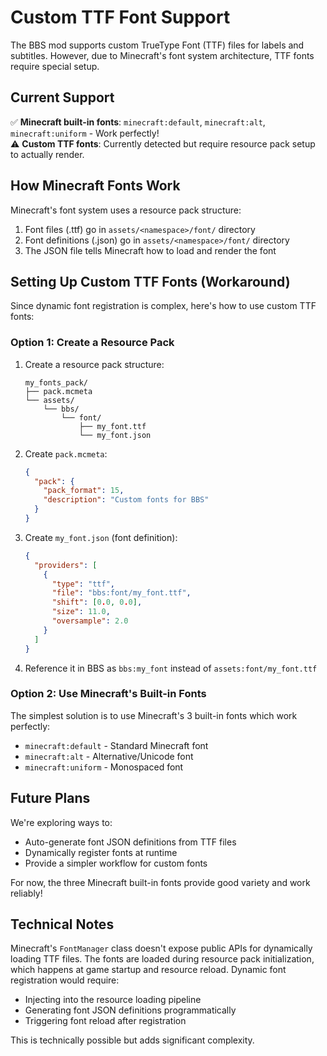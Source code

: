 # Custom TTF Font Support

The BBS mod supports custom TrueType Font (TTF) files for labels and subtitles. However, due to Minecraft's font system architecture, TTF fonts require special setup.

## Current Support

✅ **Minecraft built-in fonts**: `minecraft:default`, `minecraft:alt`, `minecraft:uniform` - Work perfectly!  
⚠️ **Custom TTF fonts**: Currently detected but require resource pack setup to actually render.

## How Minecraft Fonts Work

Minecraft's font system uses a resource pack structure:
1. Font files (.ttf) go in `assets/<namespace>/font/` directory
2. Font definitions (.json) go in `assets/<namespace>/font/` directory  
3. The JSON file tells Minecraft how to load and render the font

## Setting Up Custom TTF Fonts (Workaround)

Since dynamic font registration is complex, here's how to use custom TTF fonts:

### Option 1: Create a Resource Pack

1. Create a resource pack structure:
   ```
   my_fonts_pack/
   ├── pack.mcmeta
   └── assets/
       └── bbs/
           └── font/
               ├── my_font.ttf
               └── my_font.json
   ```

2. Create `pack.mcmeta`:
   ```json
   {
     "pack": {
       "pack_format": 15,
       "description": "Custom fonts for BBS"
     }
   }
   ```

3. Create `my_font.json` (font definition):
   ```json
   {
     "providers": [
       {
         "type": "ttf",
         "file": "bbs:font/my_font.ttf",
         "shift": [0.0, 0.0],
         "size": 11.0,
         "oversample": 2.0
       }
     ]
   }
   ```

4. Reference it in BBS as `bbs:my_font` instead of `assets:font/my_font.ttf`

### Option 2: Use Minecraft's Built-in Fonts

The simplest solution is to use Minecraft's 3 built-in fonts which work perfectly:
- `minecraft:default` - Standard Minecraft font
- `minecraft:alt` - Alternative/Unicode font
- `minecraft:uniform` - Monospaced font

## Future Plans

We're exploring ways to:
- Auto-generate font JSON definitions from TTF files
- Dynamically register fonts at runtime
- Provide a simpler workflow for custom fonts

For now, the three Minecraft built-in fonts provide good variety and work reliably!

## Technical Notes

Minecraft's `FontManager` class doesn't expose public APIs for dynamically loading TTF files. The fonts are loaded during resource pack initialization, which happens at game startup and resource reload. Dynamic font registration would require:
- Injecting into the resource loading pipeline
- Generating font JSON definitions programmatically
- Triggering font reload after registration

This is technically possible but adds significant complexity.
